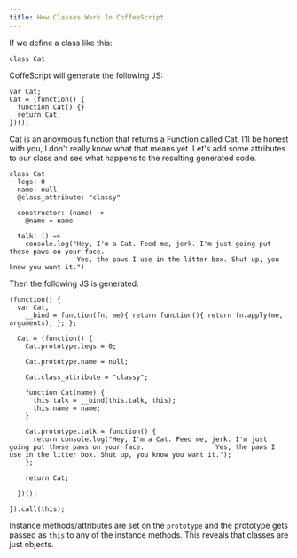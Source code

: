 ```yaml
---
title: How Classes Work In CoffeeScript
---
```


If we define a class like this:

    class Cat

CoffeScript will generate the following JS:

    var Cat;
    Cat = (function() {
      function Cat() {}
      return Cat;
    })();

Cat is an anoymous function that returns a Function called Cat. I'll be honest with you, I don't really know what that means yet. Let's add some attributes to our class and see what happens to the resulting generated code.

    class Cat
      legs: 0
      name: null
      @class_attribute: "classy"

      constructor: (name) ->
        @name = name

      talk: () =>
        console.log("Hey, I'm a Cat. Feed me, jerk. I'm just going put these paws on your face. 
                     Yes, the paws I use in the litter box. Shut up, you know you want it.")

Then the following JS is generated:

    (function() {
      var Cat,
        __bind = function(fn, me){ return function(){ return fn.apply(me, arguments); }; };

      Cat = (function() {
        Cat.prototype.legs = 0;

        Cat.prototype.name = null;

        Cat.class_attribute = "classy";

        function Cat(name) {
          this.talk = __bind(this.talk, this);
          this.name = name;
        }

        Cat.prototype.talk = function() {
          return console.log("Hey, I'm a Cat. Feed me, jerk. I'm just going put these paws on your face.                  Yes, the paws I use in the litter box. Shut up, you know you want it.");
        };

        return Cat;

      })();

    }).call(this);

Instance methods/attributes are set on the `prototype` and the prototype gets passed as `this` to any of the instance methods. This reveals that classes are just objects. 